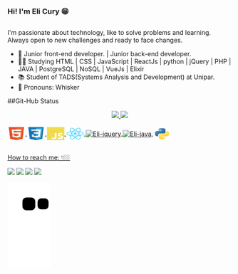 ### Hi! I'm Eli Cury 😁

##

I'm passionate about technology, like to solve problems and learning. Always open to new challenges and ready to face changes.

- 🔭 Junior front-end developer. | Junior back-end developer.
- 👨‍💻 Studying HTML | CSS | JavaScript | ReactJs | python | jQuery | PHP | JAVA | PostgreSQL | NoSQL | VueJs | Elixir
- 📚 Student of TADS(Systems Analysis and Development) at Unipar.
- 👾 Pronouns: Whisker

##Git-Hub Status
<div align="center">
  <a href="https://github.com/EliCury">
  <img height="180em" src="https://github-readme-stats.vercel.app/api?username=EliCury&show_icons=true&theme=blue-green&include_all_commits=true&count_private=true"/>
  <img height="180em" src="https://github-readme-stats.vercel.app/api/top-langs/?username=EliCury&layout=compact&langs_count=7&theme=blue-green"/>
</div>
  <div style="display: inline_block"><br>
  <img align="center" alt="Eli-HTML" height="30" width="40" src="https://raw.githubusercontent.com/devicons/devicon/master/icons/html5/html5-original.svg">
  <img align="center" alt="Eli-CSS" height="30" width="40" src="https://raw.githubusercontent.com/devicons/devicon/master/icons/css3/css3-original.svg">
  <img align="center" alt="Eli-Js" height="30" width="40" src="https://raw.githubusercontent.com/devicons/devicon/master/icons/javascript/javascript-plain.svg">
  <img align="center" alt="Eli-React" height="30" width="40" src="https://raw.githubusercontent.com/devicons/devicon/master/icons/react/react-original.svg">
  <img align="center" alt="Eli-jquery" height="30" width="40" src="https://img.icons8.com/ios-filled/50/000000/jquery.png">       
  <img align="center" alt="Eli-java" height="30" width="40" src="https://raw.githubusercontent.com/jmnote/z-icons/master/svg/java.svg">
  <img align="center" alt="Eli-java" height="30" width="40" src="https://raw.githubusercontent.com/devicons/devicon/master/icons/python/python-original.svg">                                                                                 
</div>
                                                                 
##
  How to reach me: 👇🏼
  
  <div>
  <a href="https://www.instagram.com/eli_curyy/" target="_blank"><img src="https://img.shields.io/badge/-Instagram-%23E4405F?style=for-the-badge&logo=instagram&logoColor=white" target="_blank"></a>
 <a href="https://discord.gg/88GaZtJr" target="_blank"><img src="https://img.shields.io/badge/Discord-7289DA?style=for-the-badge&logo=discord&logoColor=white" target="_blank"></a> 
  <a href = "elicury2019@gmail.com"><img src="https://img.shields.io/badge/-Gmail-%23333?style=for-the-badge&logo=gmail&logoColor=white" target="_blank"></a>
  <a href="https://www.linkedin.com/in/eli-cury-6601b7196/" target="_blank"><img src="https://img.shields.io/badge/-LinkedIn-%230077B5?style=for-the-badge&logo=linkedin&logoColor=white" target="_blank"></a>
  
   ![Snake animation](https://github.com/EliCury/EliCury/blob/output/github-contribution-grid-snake.svg)
</div>
